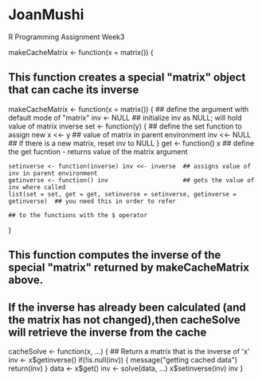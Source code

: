 # JoanMushi
R Programming Assignment Week3

 makeCacheMatrix <- function(x = matrix()) {
## This function creates a special "matrix" object that can cache its inverse
 makeCacheMatrix <- function(x = matrix()) { ## define the argument with default mode of "matrix"
    inv <- NULL                             ## initialize inv as NULL; will hold value of matrix inverse 
    set <- function(y) {                    ## define the set function to assign new 
        x <<- y                             ## value of matrix in parent environment
        inv <<- NULL                        ## if there is a new matrix, reset inv to NULL
    }
    get <- function() x                     ## define the get fucntion - returns value of the matrix argument
    
    setinverse <- function(inverse) inv <<- inverse  ## assigns value of inv in parent environment
    getinverse <- function() inv                     ## gets the value of inv where called
    list(set = set, get = get, setinverse = setinverse, getinverse = getinverse)  ## you need this in order to refer 
                                                                                  ## to the functions with the $ operator
}
 
## This function computes the inverse of the special "matrix" returned by makeCacheMatrix above.
## If the inverse has already been calculated (and the matrix has not changed),then cacheSolve will retrieve the inverse from the cache
 cacheSolve <- function(x, ...) {
        ## Return a matrix that is the inverse of 'x'
    inv <- x$getinverse()
    if(!is.null(inv)) {
        message("getting cached data")
        return(inv)
    }
    data <- x$get()
    inv <- solve(data, ...)
    x$setinverse(inv)
    inv
}
